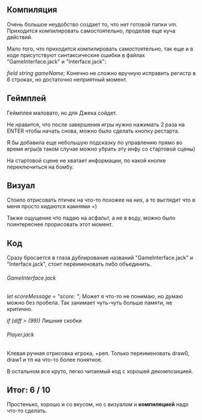 ## Компиляция
Очень большое неудобство создает то, что нет готовой папки vm. Приходится компилировать самостоятельно, проделав еще куча действий. 

Мало того, что приходится компилировать самостоятельно, так еще и в коде присутствуют синтаксические ошибки в файлах "GameInterface.jack" и "Interface.jack":

*field string gameName;* Конечно не сложно вручную исправить регистр в 6 строках, но достаточно неприятный момент.

## Геймплей
Геймплея маловато, но для Джека сойдет.

Не нравится, что после завершения игры нужно нажимать 2 раза на ENTER чтобы начать снова, можно было сделать кнопку рестарта.

Я бы добавила еще небольшую подсказку по управлению прямо во время игры(в таком случае можно убрать эту инфу со стартовой сцены) 

На стартовой сцене не хватает информации, по какой кнопке переключиться на бомбу.

## Визуал
Стоило отрисовать птичек на что-то похожее на них, а то выглядит что в меня просто кидаются камнями =)

Также ощущение что падаю на асфальт, а не в воду, можно было поинтереснее прорисовать этот момент.

## Код
Сразу бросается в глаза дублирование названий "GameInterface.jack" и "Interface.jack", стоит переименовать либо объединить.

###### GameInterface.jack
*let scoreMessage = "score: ";* Может я что-то не понимаю, но думаю можно без пробела. Так занимает чуть-чуть больше памяти, не критично.

*if (diff > (99))* Лишние скобки

###### Player.jack
Клевая ручная отрисовка игрока, +реп. Только переименовать draw0, draw1 и тп на что-то более понятное.

В остальном все круто, легко читаемый код с хорошей декомпозицией.

## Итог: 6 / 10
Простенько, хорошо и со вкусом, но с визуалом и __компиляцией__ надо что-то сделать.







